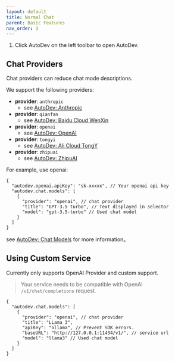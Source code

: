 ```yaml
---
layout: default
title: Normal Chat
parent: Basic Features
nav_order: 3
---
```


1. Click AutoDev on the left toolbar to open AutoDev.

## Chat Providers

Chat providers can reduce chat mode descriptions.

We support the following providers:

- **provider**: `anthropic`
  - see [AutoDev: Anthropic](../configuration.md#anthropic)
- **provider**: `qianfan`
  - see [AutoDev: Baidu Cloud WenXin](../configuration.md#baidu-cloud-wenxin)
- **provider**: `openai`
  - see [AutoDev: OpenAI](../configuration.md#openai)
- **provider**: `tongyi`
  - see [AutoDev: Ali Cloud TongY](../configuration.md#ali-cloud-tongyi)
- **provider**: `zhipuai`
  - see [AutoDev: ZhipuAI](../configuration.md#ZhipuAI)

For example, use openai:

```jsonc
{
  "autodev.openai.apiKey": "sk-xxxxx", // Your openai api key
  "autodev.chat.models": [
    {
      "provider": "openai", // chat provider
      "title": "GPT-3.5 turbo", // Text displayed in selector
      "model": "gpt-3.5-turbo" // Used chat model
    }
  ]
}
```

see [AutoDev: Chat Models](../configuration.md#chat-models) for more information。

## Using Custom Service

Currently only supports OpenAI Provider and custom support.

> Your service needs to be compatible with OpenAI `/v1/chat/completions` request.

```jsonc
{
  "autodev.chat.models": [
    {
      "provider": "openai", // chat provider
      "title": "LLama 3",
      "apiKey": "ollama", // Prevent SDK errors.
      "baseURL": "http://127.0.0.1:11434/v1/", // service url
      "model": "llama3" // Used chat model
    }
  ]
}
```
